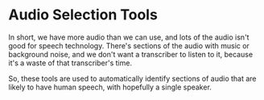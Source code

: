 # Audio Selection Tools

In short, we have more audio than we can use, and lots of the audio isn't good for speech technology. There's sections of the audio with music or background noise, and we don't want a transcriber to listen to it, because it's a waste of that transcriber's time.

So, these tools are used to automatically identify sections of audio that are likely to have human speech, with hopefully a single speaker.

